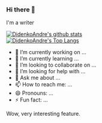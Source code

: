 ### Hi there 👋

I'm a writer

[![DidenkoAndre's github stats](https://github-readme-stats.vercel.app/api?username=DidenkoAndre&count_private=true&show_icons=true&theme=dark&count_private=true)](https://github.com/DidenkoAndre)  
[![DidenkoAndre's Top Langs](https://github-readme-stats.vercel.app/api/top-langs/?username=DidenkoAndre&theme=dark&layout=compact&card_width=445)](https://github.com/DidenkoAndre)  

<!-- I am currently working on [AnotherCat/message-bot](https://github.com/AnotherCat/message-bot)
**DidenkoAndre/DidenkoAndre** is a ✨ _special_ ✨ repository because its `README.md` (this file) appears on your GitHub profile.
Here are some ideas to get you started:
[![DidenkoAndre's wakatime stats](https://github-readme-stats.vercel.app/api/wakatime?username=DidenkoAndre)](https://wakatime.com/@DidenkoAndre)  -->

- 🔭 I’m currently working on ...
- 🌱 I’m currently learning ...
- 👯 I’m looking to collaborate on ...
- 🤔 I’m looking for help with ...
- 💬 Ask me about ...
- 📫 How to reach me: ...
- 😄 Pronouns: ...
- ⚡ Fun fact: ...


Wow, very interesting feature.
